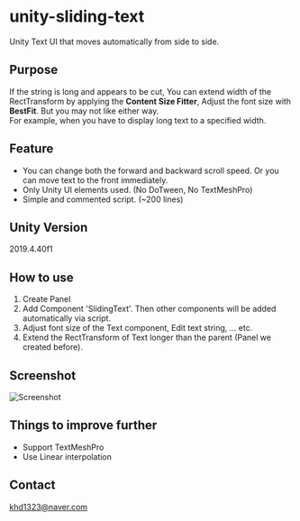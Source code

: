 # unity-sliding-text
Unity Text UI that moves automatically from side to side.  

## Purpose
If the string is long and appears to be cut, You can extend width of the RectTransform by applying the **Content Size Fitter**, Adjust the font size with **BestFit**. But you may not like either way.  
For example, when you have to display long text to a specified width.
  
## Feature
- You can change both the forward and backward scroll speed. Or you can move text to the front immediately.
- Only Unity UI elements used. (No DoTween, No TextMeshPro)
- Simple and commented script. (~200 lines)
  
## Unity Version
2019.4.40f1
  
## How to use
1. Create Panel
2. Add Component 'SlidingText'. Then other components will be added automatically via script.
3. Adjust font size of the Text component, Edit text string, ... etc.
4. Extend the RectTransform of Text longer than the parent (Panel we created before).
  
## Screenshot
![Screenshot](https://github.com/virtus2/unity-sliding-text/blob/main/Screenshot/sliding-text.gif)
  
## Things to improve further
- Support TextMeshPro
- Use Linear interpolation
  
## Contact
khd1323@naver.com
  
